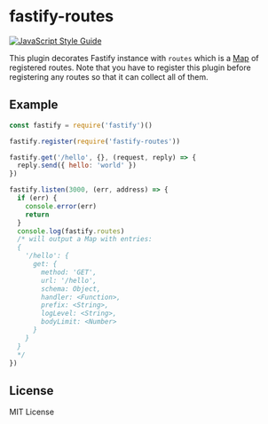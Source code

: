 # fastify-routes

[![JavaScript Style Guide](https://img.shields.io/badge/code_style-standard-brightgreen.svg)](https://standardjs.com)

This plugin decorates Fastify instance with `routes` which is a [Map](https://developer.mozilla.org/en-US/docs/Web/JavaScript/Reference/Global_Objects/Map) of registered routes. Note that you have to register this plugin
before registering any routes so that it can collect all of them.

## Example

```js
const fastify = require('fastify')()

fastify.register(require('fastify-routes'))

fastify.get('/hello', {}, (request, reply) => {
  reply.send({ hello: 'world' })
})

fastify.listen(3000, (err, address) => {
  if (err) {
    console.error(err)
    return
  }
  console.log(fastify.routes)
  /* will output a Map with entries:
  {
    '/hello': {
      get: {
        method: 'GET',
        url: '/hello',
        schema: Object,
        handler: <Function>,
        prefix: <String>,
        logLevel: <String>,
        bodyLimit: <Number>
      }
    }
  }
  */
})

```

## License

MIT License
